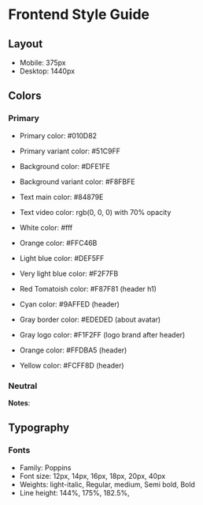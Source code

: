 # Frontend Style Guide

## Layout
- Mobile: 375px
- Desktop: 1440px

## Colors
### Primary
- Primary color: #010D82
- Primary variant color: #51C9FF
- Background color: #DFE1FE
- Background variant color: #F8FBFE
- Text main color: #84879E
- Text video color: rgb(0, 0, 0) with 70% opacity
  
- White color: #fff
- Orange color: #FFC46B
- Light blue color: #DEF5FF
- Very light blue color: #F2F7FB
- Red Tomatoish color: #F87F81 (header h1)
- Cyan color: #9AFFED (header)

- Gray border color: #EDEDED (about avatar)
- Gray logo color: #F1F2FF (logo brand after header)
- Orange color: #FFDBA5 (header)
- Yellow color: #FCFF8D (header)

### Neutral
**Notes**:

## Typography
### Fonts
- Family: Poppins
- Font size: 12px, 14px, 16px, 18px, 20px, 40px
- Weights: light-italic, Regular, medium, Semi bold, Bold
- Line height: 144%, 175%, 182.5%,
